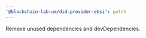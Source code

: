 ```yaml
---
'@blockchain-lab-um/did-provider-ebsi': patch
---
```


Remove unused dependencies and devDependencies.
